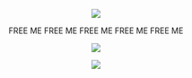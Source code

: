 <p align="center"> <img src="https://komarev.com/ghpvc/?username=yaorijuana&color=000000&label=witnesses&base=1000"> </p>

<p align="center"> FREE ME FREE ME FREE ME FREE ME FREE ME </p>
<p align="center"> <img src="https://71781816.carrd.co/assets/images/image14.jpg?v=a1b8d52f"> </p>
<p align="center"> <img src="https://spotify-github-profile.kittinanx.com/api/view?uid=31ras742ipljomjwo7h6ikzmc2wu&cover_image=true&theme=novatorem&show_offline=false&background_color=121212&interchange=false&bar_color=53b14f&bar_color_cover=true"> </p>
